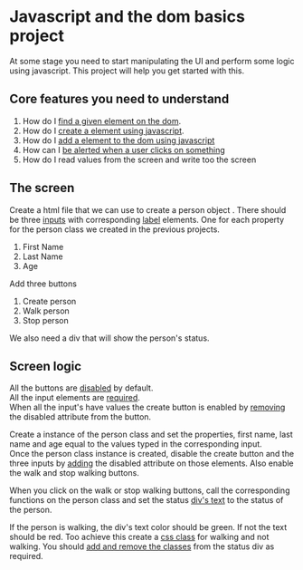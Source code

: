# Javascript and the dom basics project
At some stage you need to start manipulating the UI and perform some logic using javascript. This project will help you get started with this.

## Core features you need to understand
1. How do I [find a given element on the dom](https://developer.mozilla.org/en-US/docs/Web/API/Document/querySelector).
1. How do I [create a element using javascript](https://developer.mozilla.org/en-US/docs/Web/API/Document/createElement).
1. How do I [add a element to the dom using javascript](https://developer.mozilla.org/en-US/docs/Web/API/Node/appendChild)
1. How can I [be alerted when a user clicks on something](https://developer.mozilla.org/en-US/docs/Web/API/EventTarget/addEventListener)
1. How do I read values from the screen and write too the screen

## The screen
Create a html file that we can use to create a person object .
There should be three [inputs](https://developer.mozilla.org/en-US/docs/Web/HTML/Element/input) with corresponding [label](https://developer.mozilla.org/en-US/docs/Web/HTML/Element/label) elements.
One for each property for the person class we created in the previous projects.
1. First Name
1. Last Name
1. Age

Add three buttons

1. Create person
1. Walk person
1. Stop person

We also need a div that will show the person's status.

## Screen logic
All the buttons are [disabled](https://www.w3schools.com/tags/att_input_disabled.asp) by default.  
All the input elements are [required](https://www.w3schools.com/tags/att_input_required.asp).  
When all the input's have values the create button is enabled by [removing](https://developer.mozilla.org/en-US/docs/Web/API/Element/removeAttribute) the disabled attribute from the button.

Create a instance of the person class and set the properties, first name, last name and age equal to the values typed in the corresponding input.  
Once the person class instance is created, disable the create button and the three inputs by [adding](https://developer.mozilla.org/en-US/docs/Web/API/Element/setAttribute) the disabled attribute on those elements. Also enable the walk and stop walking buttons.

When you click on the walk or stop walking buttons, call the corresponding functions on the person class and set the status [div's text](https://developer.mozilla.org/en-US/docs/Web/API/HTMLElement/innerText) to the status of the person.

If the person is walking, the div's text color should be green. If not the text should be red. Too achieve this create a [css class](https://developer.mozilla.org/en-US/docs/Web/CSS/Class_selectors) for walking and not walking. You should [add and remove the classes](https://developer.mozilla.org/en-US/docs/Web/API/Element/classList) from the status div as required.
